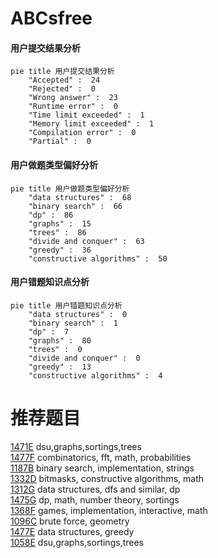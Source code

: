 # ABCsfree

<!-- tabs:start -->



#### **用户提交结果分析**

```mermaid
pie title 用户提交结果分析
    "Accepted" :  24
    "Rejected" :  0
    "Wrong answer" :  23
    "Runtime error" :  0
    "Time limit exceeded" :  1
    "Memory limit exceeded" :  1
    "Compilation error" :  0
    "Partial" :  0
```

#### **用户做题类型偏好分析**

```mermaid
pie title 用户做题类型偏好分析
    "data structures" :  68
    "binary search" :  66
    "dp" :  86
    "graphs" :  15
    "trees" :  86
    "divide and conquer" :  63
    "greedy" :  36
    "constructive algorithms" :  50
```
#### **用户错题知识点分析**

```mermaid
pie title 用户错题知识点分析
    "data structures" :  0
    "binary search" :  1
    "dp" :  7
    "graphs" :  80
    "trees" :  0
    "divide and conquer" :  0
    "greedy" :  13
    "constructive algorithms" :  4
```



<!-- tabs:end -->
# 推荐题目
[1471E](https://codeforces.com/contest/1471/problem/E)		dsu,graphs,sortings,trees		  
[1477F](https://codeforces.com/contest/1477/problem/F)		combinatorics,
                        fft,
                        math,
                        probabilities		  
[1187B](https://codeforces.com/contest/1187/problem/B)		binary search,
                        implementation,
                        strings		  
[1332D](https://codeforces.com/contest/1332/problem/D)		bitmasks,
                        constructive algorithms,
                        math		  
[1312G](https://codeforces.com/contest/1312/problem/G)		data structures,
                        dfs and similar,
                        dp		  
[1475G](https://codeforces.com/contest/1475/problem/G)		dp,
                        math,
                        number theory,
                        sortings		  
[1368F](https://codeforces.com/contest/1368/problem/F)		games,
                        implementation,
                        interactive,
                        math		  
[1096C](https://codeforces.com/contest/1096/problem/C)		brute force,
                        geometry		  
[1477E](https://codeforces.com/contest/1477/problem/E)		data structures,
                        greedy		  
[1058E](https://codeforces.com/contest/1058/problem/E)		dsu,graphs,sortings,trees		  
